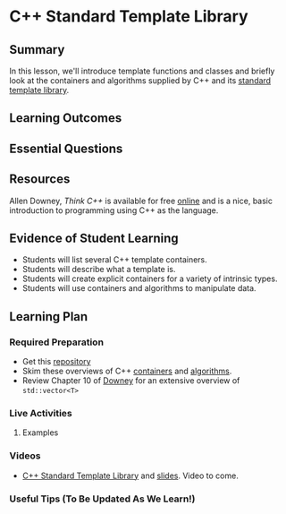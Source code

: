 <!--
This "lecture" or "lesson" template is adapted from the one provided here:
 http://www.buffalo.edu/ubcei/enhance/teaching/lesson-planning.html
Although the page produced from this is learner-facing, some of the
lesson plan structure
-->

# C++ Standard Template Library                                             

## Summary


<!--
Short description of the lesson.
-->

In this lesson, we'll introduce template functions and classes and briefly look at the containers and algorithms supplied by C++ and its [standard template library](https://en.wikipedia.org/wiki/Standard_Template_Library).


<!--
********* STAGE 1 - DESIRED RESULTS ********************************************
-->

## Learning Outcomes

<!--
      What course goals or outcomes will this lesson address?
-->



## Essential Questions

<!--
      What question(s) will your students be able to answer by the end of
      instruction?
-->

## Resources

<!--
      What resources can be made available to your student to support their
      active learning?
      What formats are best suited to complement your course material?
-->

Allen Downey, *Think C++* is available for
free [online](http://greenteapress.com/thinkcpp/thinkCScpp.pdf) and is a nice,
basic introduction to programming using C++ as the language.




<!--
********* STAGE 2 - ASSESSMENT EVIDENCE ****************************************
-->

##  Evidence of Student Learning

<!--
      How will you assess students’ prior knowledge?
      What criteria will be used to assess student performance?
      What evidence will be collected to demonstrate achievement?
      How will students reflect and self-assess their learning?
-->

  - Students will list several C++ template containers.
  - Students will describe what a template is.
  - Students will create explicit containers for a variety of
    intrinsic types.
  - Students will use containers and algorithms to manipulate data.

<!--
********* STAGE 3 - LEARNING PLAN ****************************************
-->


## Learning Plan

<!--
List the steps in chronological order to create a timeline of what
will occur in your lesson.

Consider how each of the components below will be included in your
lesson if applicable:

   - Anticipatory Sets/Hooks
       * How will you introduce the material and capture their attention?
   - Teacher Modeling
       * What instructional content and techniques will be incorporated
         into this lesson?
   - Guided Practice
       * How will you scaffold information for your students?
       * How will collaborative learning be used?
   - Learning Activities
       * How will students actively engage with the material?
       * How will students work towards achievement of the learning outcomes?
   - Independent Practice
       * How will students show evidence of learning?
   - Reflection
       * What have you learned about your teaching and content covered in this unit?
       * What changes or adjustments could you make?
       * What were the strongest features of your unit?
       * What are your overall reflections in the course to this point?
   - Conclusion and Preview
       * What should students take away from this lesson?
       * What will happen next? Why?
-->

### Required Preparation

  - Get this [repository](https://github.com/me701/cpp_stl_tutorial)
  - Skim these overviews of C++ [containers](https://en.cppreference.com/w/cpp/container) and [algorithms](https://en.cppreference.com/w/cpp/algorithm).
  - Review Chapter 10 of [Downey](http://greenteapress.com/thinkcpp/thinkCScpp.pdf) for an extensive overview of `std::vector<T>`

### Live Activities

  1. Examples

### Videos

- [C++ Standard Template Library](tbd)
  and [slides](https://github.com/robertsj/me701/blob/f2020/lectures/CppStandardTemplateLibrary.ipynb).
  Video to come.


### Useful Tips (To Be Updated As We Learn!)


<!--  

NOTES  




-->
